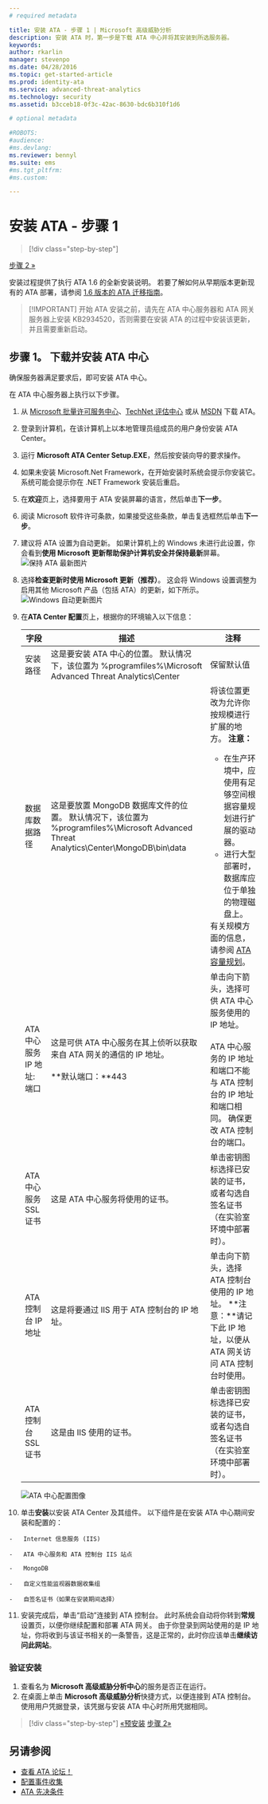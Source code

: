 ```yaml
---
# required metadata

title: 安装 ATA - 步骤 1 | Microsoft 高级威胁分析
description: 安装 ATA 时，第一步是下载 ATA 中心并将其安装到所选服务器。
keywords:
author: rkarlin
manager: stevenpo
ms.date: 04/28/2016
ms.topic: get-started-article
ms.prod: identity-ata
ms.service: advanced-threat-analytics
ms.technology: security
ms.assetid: b3cceb18-0f3c-42ac-8630-bdc6b310f1d6

# optional metadata

#ROBOTS:
#audience:
#ms.devlang:
ms.reviewer: bennyl
ms.suite: ems
#ms.tgt_pltfrm:
#ms.custom:

---
```


# 安装 ATA - 步骤 1

>[!div class="step-by-step"]

[步骤 2 »](install-ata-step2.md)

安装过程提供了执行 ATA 1.6 的全新安装说明。 若要了解如何从早期版本更新现有的 ATA 部署，请参阅 [1.6 版本的 ATA 迁移指南](/advanced-threat-analytics/understand-explore/ata-update-1.6-migration-guide)。

> [!IMPORTANT] 开始 ATA 安装之前，请先在 ATA 中心服务器和 ATA 网关服务器上安装 KB2934520，否则需要在安装 ATA 的过程中安装该更新，并且需要重新启动。

## 步骤 1。 下载并安装 ATA 中心
确保服务器满足要求后，即可安装 ATA 中心。

在 ATA 中心服务器上执行以下步骤。

1.  从 [Microsoft 批量许可服务中心](https://www.microsoft.com/Licensing/servicecenter/default.aspx)、[TechNet 评估中心](http://www.microsoft.com/en-us/evalcenter/) 或从 [MSDN](https://msdn.microsoft.com/en-us/subscriptions/downloads) 下载 ATA。

2.  登录到计算机，在该计算机上以本地管理员组成员的用户身份安装 ATA Center。

3.  运行 **Microsoft ATA Center Setup.EXE**，然后按安装向导的要求操作。

4.  如果未安装 Microsoft.Net Framework，在开始安装时系统会提示你安装它。 系统可能会提示你在 .NET Framework 安装后重启。
5.  在**欢迎**页上，选择要用于 ATA 安装屏幕的语言，然后单击**下一步**。

6.  阅读 Microsoft 软件许可条款，如果接受这些条款，单击复选框然后单击**下一步**。

7.  建议将 ATA 设置为自动更新。 如果计算机上的 Windows 未进行此设置，你会看到**使用 Microsoft 更新帮助保护计算机安全并保持最新**屏幕。 
    ![保持 ATA 最新图片](media/ata_ms_update.png)

8. 选择**检查更新时使用 Microsoft 更新（推荐）**。 这会将 Windows 设置调整为启用其他 Microsoft 产品（包括 ATA）的更新，如下所示。 
    ![Windows 自动更新图片](media/ata_installupdatesautomatically.png)

8.  在**ATA Center 配置**页上，根据你的环境输入以下信息：

    |字段|描述|注释|
    |---------|---------------|------------|
    |安装路径|这是要安装 ATA 中心的位置。 默认情况下，该位置为 %programfiles%\Microsoft Advanced Threat Analytics\Center|保留默认值|
    |数据库数据路径|这是要放置 MongoDB 数据库文件的位置。 默认情况下，该位置为 %programfiles%\Microsoft Advanced Threat Analytics\Center\MongoDB\bin\data|将该位置更改为允许你按规模进行扩展的地方。 **注意：** <ul><li>在生产环境中，应使用有足够空间根据容量规划进行扩展的驱动器。</li><li>进行大型部署时，数据库应位于单独的物理磁盘上。</li></ul>有关规模方面的信息，请参阅 [ATA 容量规划](/advanced-threat-analytics/plan-design/ata-capacity-planning)。|
    |ATA 中心服务 IP 地址: 端口|这是可供 ATA 中心服务在其上侦听以获取来自 ATA 网关的通信的 IP 地址。<br /><br />**默认端口：**443|单击向下箭头，选择可供 ATA 中心服务使用的 IP 地址。<br /><br />ATA 中心服务的 IP 地址和端口不能与 ATA 控制台的 IP 地址和端口相同。 确保更改 ATA 控制台的端口。|
    |ATA 中心服务 SSL 证书|这是 ATA 中心服务将使用的证书。|单击密钥图标选择已安装的证书，或者勾选自签名证书（在实验室环境中部署时）。|
    |ATA 控制台 IP 地址|这是将要通过 IIS 用于 ATA 控制台的 IP 地址。|单击向下箭头，选择 ATA 控制台使用的 IP 地址。 **注意：**请记下此 IP 地址，以便从 ATA 网关访问 ATA 控制台时使用。|
    |ATA 控制台 SSL 证书|这是由 IIS 使用的证书。|单击密钥图标选择已安装的证书，或者勾选自签名证书（在实验室环境中部署时）。|

    ![ATA 中心配置图像](media/ATA-Center-Configuration.JPG)

10.  单击**安装**以安装 ATA Center 及其组件。
    以下组件是在安装 ATA 中心期间安装和配置的：

    -   Internet 信息服务 (IIS)

    -   ATA 中心服务和 ATA 控制台 IIS 站点

    -   MongoDB

    -   自定义性能监视器数据收集组

    -   自签名证书（如果在安装期间选择）

11.  安装完成后，单击“启动”连接到 ATA 控制台。
此时系统会自动将你转到**常规**设置页，以便你继续配置和部署 ATA 网关。
由于你登录到网站使用的是 IP 地址，你将收到与该证书相关的一条警告，这是正常的，此时你应该单击**继续访问此网站**。

### 验证安装

1.  查看名为 **Microsoft 高级威胁分析中心**的服务是否正在运行。
2.  在桌面上单击 **Microsoft 高级威胁分析**快捷方式，以便连接到 ATA 控制台。 使用用户凭据登录，该凭据与安装 ATA 中心时所用凭据相同。



>[!div class="step-by-step"] [«预安装](preinstall-ata.md)
[步骤 2»](install-ata-step2.md)

## 另请参阅

- [查看 ATA 论坛！](https://social.technet.microsoft.com/Forums/security/en-US/home?forum=mata)
- [配置事件收集](configure-event-collection.md)
- [ATA 先决条件](/advanced-threat-analytics/plan-design/ata-prerequisites)



<!--HONumber=May16_HO4-->


